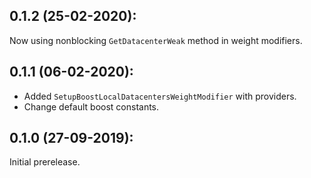 ## 0.1.2 (25-02-2020):

Now using nonblocking `GetDatacenterWeak` method in weight modifiers.

## 0.1.1 (06-02-2020):

- Added `SetupBoostLocalDatacentersWeightModifier` with providers.
- Change default boost constants.

## 0.1.0 (27-09-2019): 

Initial prerelease.